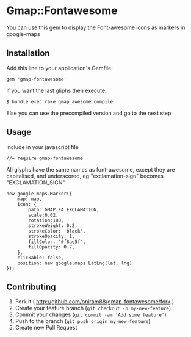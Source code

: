 # Gmap::Fontawesome

You can use this gem to display the Font-awesome icons as markers in google-maps 

## Installation

Add this line to your application's Gemfile:

    gem 'gmap-fontawesome'

If you want the last gliphs then execute:

    $ bundle exec rake gmap_awesome:compile  
    
Else you can use the precompiled version and go to the next step

## Usage

include in your javascript file

    //= require gmap-fontawesome


All glyphs have the same names as font-awesome, except they are capitalised, and underscored, eg "exclamation-sign" becomes "EXCLAMATION_SIGN"

    new google.maps.Marker({
        map: map,
        icon: {
            path: GMAP_FA.EXCLAMATION,
            scale:0.02,
            rotation:180,
            strokeWeight: 0.2,
            strokeColor: 'black',
            strokeOpacity: 1,
            fillColor: '#f8ae5f',
            fillOpacity: 0.7,
        },
        clickable: false,
        position: new google.maps.LatLng(lat, lng)
    });


## Contributing

1. Fork it ( http://github.com/oniram88/gmap-fontawesome/fork )
2. Create your feature branch (`git checkout -b my-new-feature`)
3. Commit your changes (`git commit -am 'Add some feature'`)
4. Push to the branch (`git push origin my-new-feature`)
5. Create new Pull Request
